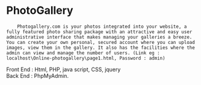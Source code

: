 # PhotoGallery
        Photogallery.com is your photos integrated into your website, a fully featured photo sharing package with an attractive and easy user administrative interface that makes managing your galleries a breeze. You can create your own personal, secured account where you can upload images, view them in the gallery. It also has the facilities where the admin can view and manage the number of users. (Link eg : localhost\Online-photogallery\page1.html, Password : admin)

Front End : Html, PHP, java script, CSS, jquery   
Back End : PhpMyAdmin.
